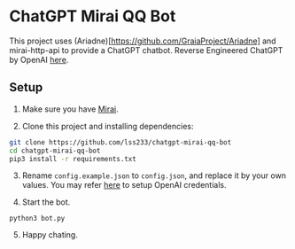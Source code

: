 # ChatGPT Mirai QQ Bot
This project uses (Ariadne)[https://github.com/GraiaProject/Ariadne] and mirai-http-api to provide a ChatGPT chatbot. 
Reverse Engineered ChatGPT by OpenAI [here](https://github.com/acheong08/ChatGPT).  

## Setup  
1. Make sure you have [Mirai](https://github.com/mamoe/mirai). 

2. Clone this project and installing dependencies:
```bash
git clone https://github.com/lss233/chatgpt-mirai-qq-bot
cd chatgpt-mirai-qq-bot
pip3 install -r requirements.txt
```
  
3. Rename `config.example.json` to `config.json`, and replace it by your own values.
You may refer [here](https://github.com/acheong08/ChatGPT/tree/4a62fee7797962277b6d137b1a7ef98d9960bbb6#development) to setup OpenAI credentials.


4. Start the bot.
```
python3 bot.py
```

5. Happy chating.